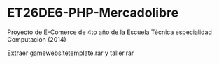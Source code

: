 # ET26DE6-PHP-Mercadolibre
Proyecto de E-Comerce de 4to año de la Escuela Técnica especialidad Computación (2014)

Extraer gamewebsitetemplate.rar y taller.rar
